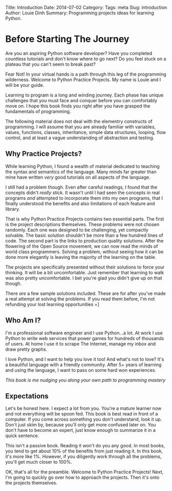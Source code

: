 Title: Introduction
Date: 2014-07-02
Category: 
Tags: meta
Slug: introduction
Author: Louie Dinh
Summary: Programming projects ideas for learning Python.

Before Starting The Journey
===========================

Are you an aspiring Python software developer? Have you completed countless tutorials
and don't know where to go next? Do you feel stuck on a plateau that you can't seem to break past?

Fear Not! In your virtual hands is a path through this leg of the programming wilderness. 
Welcome to Python Practice Projects. My name is Louie and I will be your guide.

Learning to program is a long and winding journey. Each phase has unique challenges
that you must face and conquer before you can comfortably move on. I hope this book
finds you right after you have grasped the fundamentals of programming.

The following material does not deal with the elementry constructs of programming.
I will assume that you are already familiar with variables, values, functions, classes, inheritance,
simple data structures, looping, flow control, and at least a vague understanding of abstraction
and testing.


Why Practice Projects?
----------------------

While learning Python, I found a wealth of material dedicated to teaching the syntax
and semantics of the language. Many minds far greater than mine have written _very_
good tutorials on all aspects of the language.

I still had a problem though. Even after careful readings, I found that the concepts didn't
_really_ stick. It wasn't until I had seen the concepts in real programs _and_ attempted to incorporate
them into my own programs, that I finally understood the benefits and also limitations of each
feature and library.

That is why Python Practice Projects contains two essential parts. The first is the project
descriptions themselves. These problems were not chosen randomly. Each one was designed to be
challenging, yet compactly solvable. The basic solution shouldn't be more than a few hundred
lines of code. The second part is the links to production quality solutions. After the flowering
of the Open Source movement, we can now read the minds of world class programmers. Solving a problem,
without seeing how it can be done more elegantly is leaving the majority of the learning on the table.

The projects are specifically presented without their solutions to force your thinking. It will be a 
bit uncomfortable. Just remember that learning to walk was also pretty uncomfortable. I bet you're
glad you didn't give up on that though.

There _are_ a few sample solutions included. These are for after you've made a real attempt at solving
the problems. If you read them before, I'm not refunding your lost learning opportunities =]


Who Am I?
---------

I'm a professional software engineer and I use Python...a lot. At work I use Python
to write web services that power games for hundreds of thousands of users. At home I use
it to scrape The Internet, manage my inbox and draw pretty graphs.

I love Python, and I want to help you love it too! And what's not to love? It's a beautiful
language with a friendly community. After 5+ years of learning and using the language,
I want to pass on some hard won experiences. 

*This book is me nudging you along your own path to programming mastery*


Expectations
------------

Let's be honest here. I expect a lot from you. You're a mature learner now and not everything
will be spoon fed. This book is best read in front of a computer. If you come across something you
 don't understand, look it up. Don't just skim by, because you'll only get more confused later on.
 You don't have to become an expert, just know enough to summarize it in a quick sentence.

This isn't a passive book. Reading it won't do you any good. In most books,
you tend to get about 10% of the benefits from just reading it. In this book, it's more like 1%. However,
if you diligently work through all the problems, you'll get much closer to 100%.

OK, that's all for the preamble. Welcome to Python Practice Projects! Next, I'm going to quickly
go over how to approach the projects. Then it's onto the projects themselves.
